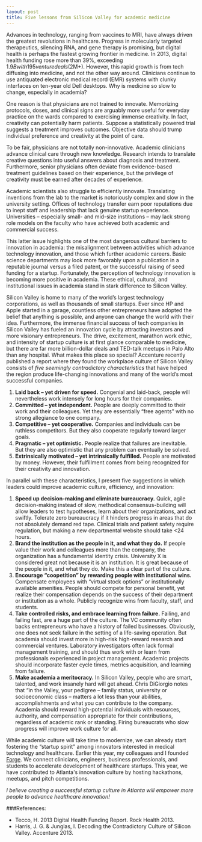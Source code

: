 ```yaml
---
layout: post
title: Five lessons from Silicon Valley for academic medicine
---
```


Advances in technology, ranging from vaccines to MRI, have always driven the greatest revolutions in healthcare. Progress in molecularly targeted therapeutics, silencing RNA, and gene therapy is promising, but digital health is perhaps the fastest growing frontier in medicine. In 2013, digital health funding rose more than 39%, exceeding $1.9B with 195 venture deals ($2M+). However, this rapid growth is from tech diffusing into medicine, and not the other way around. Clinicians continue to use antiquated electronic medical record (EMR) systems with clunky interfaces on ten-year old Dell desktops. Why is medicine so slow to change, especially in academia?

One reason is that physicians are not trained to innovate. Memorizing protocols, doses, and clinical signs are arguably more useful for everyday practice on the wards compared to exercising immense creativity. In fact, creativity can potentially harm patients. Suppose a statistically powered trial suggests a treatment improves outcomes. Objective data should trump individual preference and creativity at the point of care.

To be fair, physicians are not totally non-innovative. Academic clinicians advance clinical care through new knowledge. Research intends to translate creative questions into useful answers about diagnosis and treatment. Furthermore, senior physicians often deviate from evidence-based treatment guidelines based on their experience, but the privilege of creativity must be earned after decades of experience.

Academic scientists also struggle to efficiently innovate. Translating inventions from the lab to the market is notoriously complex and slow in the university setting. Offices of technology transfer earn poor reputations due to inept staff and leadership that lack genuine startup experience. Universities – especially small- and mid-size institutions – may lack strong role models on the faculty who have achieved both academic and commercial success.

This latter issue highlights one of the most dangerous cultural barriers to innovation in academia: the misalignment between activities which advance technology innovation, and those which further academic careers. Basic science departments may look more favorably upon a publication in a reputable journal versus a filed patent, or the successful raising of seed funding for a startup. Fortunately, the perception of technology innovation is becoming more positive in academia. These ethical, cultural, and institutional issues in academia stand in stark difference to Silicon Valley.

Silicon Valley is home to many of the world’s largest technology corporations, as well as thousands of small startups. Ever since HP and Apple started in a garage, countless other entrepreneurs have adopted the belief that anything is possible, and anyone can change the world with their idea. Furthermore, the immense financial success of tech companies in Silicon Valley has fueled an innovation cycle by attracting investors and more visionary entrepreneurs. The drive, excitement, marathon work ethic, and intensity of startup culture is at first glance comparable to medicine, but there are far more billion-dollar deals and TED-talk meetups in Palo Alto than any hospital. What makes this place so special? Accenture recently published a report where they found the workplace culture of Silicon Valley consists of *five seemingly contradictory characteristics* that have helped the region produce life-changing innovations and many of the world’s most successful companies.

1. **Laid back – yet driven for speed.** Congenial and laid-back, people will nevertheless work intensely for long hours for their companies.
2. **Committed – yet independent.** People are deeply committed to their work and their colleagues. Yet they are essentially “free agents” with no strong allegiance to one company.
3. **Competitive – yet cooperative.** Companies and individuals can be ruthless competitors. But they also cooperate regularly toward larger goals.
4. **Pragmatic – yet optimistic.** People realize that failures are inevitable. But they are also optimistic that any problem can eventually be solved.
5. **Extrinsically motivated – yet intrinsically fulfilled.** People are motivated by money. However, their fulfillment comes from being recognized for their creativity and innovation.

In parallel with these characteristics, I present five suggestions in which leaders could improve academic culture, efficiency, and innovation:

1. **Speed up decision-making and eliminate bureaucracy.** Quick, agile decision-making instead of slow, methodical consensus-building will allow leaders to test hypotheses, learn about their organizations, and act swiftly. Tolerate zero bureaucracy if it hinders progress in areas that do not absolutely demand red tape. Clinical trials and patient safety require regulation, but making a new departmental website should take <24 hours.
2. **Brand the institution as the people in it, and what they do.** If people value their work and colleagues more than the company, the organization has a fundamental identity crisis. University X is considered great not because it is an institution. It is great because of the people in it, and what they do. Make this a clear part of the culture.
3. **Encourage “coopetition” by rewarding people with institutional wins.** Compensate employees with “virtual stock options” or institutionally available amenities. People should compete for personal benefit, yet realize their compensation depends on the success of their department or institution as a whole. Publicly recognize wins from faculty, staff, and students.
4. **Take controlled risks, and embrace learning from failure.** Failing, and failing fast, are a huge part of the culture. The VC community often backs entrepreneurs who have a history of failed businesses. Obviously, one does not seek failure in the setting of a life-saving operation. But academia should invest more in high-risk high-reward research and commercial ventures. Laboratory investigators often lack formal management training, and should thus work with or learn from professionals experienced in project management. Academic projects should incorporate faster cycle times, metrics acquisition, and learning from failure.
5. **Make academia a meritocracy.** In Silicon Valley, people who are smart, talented, and work insanely hard will get ahead. Chris DiGiorgio notes that “in the Valley, your pedigree – family status, university or socioeconomic class – matters a lot less than your abilities, accomplishments and what you can contribute to the company. Academia should reward high-potential individuals with resources, authority, and compensation appropriate for their contributions, regardless of academic rank or standing. Firing bureaucrats who slow progress will improve work culture for all.

While academic culture will take time to modernize, we can already start fostering the “startup spirit” among innovators
interested in medical technology and healthcare. Earlier this year, my colleagues and I founded [Forge](www.forgeatl.com).
We connect clinicians, engineers, business professionals, and students to accelerate development of healthcare startups.
This year, we have contributed to Atlanta's innovation culture by hosting hackathons, meetups, and pitch competitions.

*I believe creating a successful startup culture in Atlanta will empower more people to advance healthcare innovation!*

###References:

* Tecco, H. 2013 Digital Health Funding Report. Rock Health 2013.
* Harris, J. G. & Junglas, I. Decoding the Contradictory Culture of Silicon Valley. Accenture 2013.